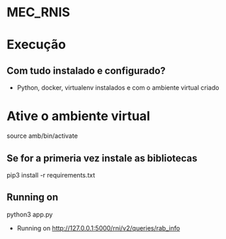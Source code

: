 # MEC_RNIS

# Execução

## Com tudo instalado e configurado?

- Python, docker, virtualenv instalados e com o ambiente virtual criado

# Ative o ambiente virtual
source amb/bin/activate

## Se for a primeria vez instale as bibliotecas

pip3 install -r requirements.txt

## Running on 

python3 app.py

- Running on http://127.0.0.1:5000/rni/v2/queries/rab_info
